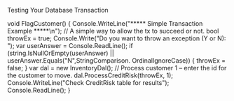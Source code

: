 Testing Your Database Transaction

void FlagCustomer()
{
Console.WriteLine("***** Simple Transaction Example *****\n");
// A simple way to allow the tx to succeed or not.
bool throwEx = true;
Console.Write("Do you want to throw an exception (Y or N): ");
var userAnswer = Console.ReadLine();
if (string.IsNullOrEmpty(userAnswer) || userAnswer.Equals("N",StringComparison.
OrdinalIgnoreCase))
{
throwEx = false;
}
var dal = new InventoryDal();
// Process customer 1 – enter the id for the customer to move.
dal.ProcessCreditRisk(throwEx, 1);
Console.WriteLine("Check CreditRisk table for results");
Console.ReadLine();
}


